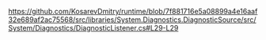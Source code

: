 <https://github.com/KosarevDmitry/runtime/blob/7f881716e5a08899a4e16aaf32e689af2ac75568/src/libraries/System.Diagnostics.DiagnosticSource/src/System/Diagnostics/DiagnosticListener.cs#L29-L29> 
